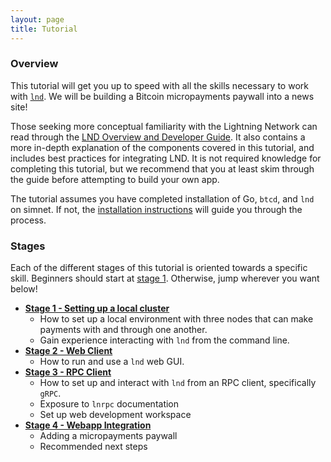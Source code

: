 ```yaml
---
layout: page
title: Tutorial
---
```


### Overview

This tutorial will get you up to speed with all the skills necessary to work
with [`lnd`](https://github.com/lightningnetwork/lnd). We will be building a
Bitcoin micropayments paywall into a news site!

Those seeking more conceptual familiarity with the Lightning Network can read
through the [LND Overview and Developer Guide](/overview/). It also contains a
more in-depth explanation of the components covered in this tutorial, and
includes best practices for integrating LND. It is not required knowledge for
completing this tutorial, but we recommend that you at least skim through the
guide before attempting to build your own app.

The tutorial assumes you have completed installation of Go, `btcd`, and `lnd`
on simnet. If not, the [installation instructions](/guides/installation/) will
guide you through the process.

### Stages

Each of the different stages of this tutorial is oriented towards a specific
skill. Beginners should start at [stage 1](/tutorial/01-lncli). Otherwise, jump
wherever you want below!

- **[Stage 1 - Setting up a local cluster](/tutorial/01-lncli)**
    - How to set up a local environment with three nodes that can make payments
      with and through one another.
    - Gain experience interacting with `lnd` from the command line.
- **[Stage 2 - Web Client](/tutorial/02-web-client)**
    - How to run and use a `lnd` web GUI.
- **[Stage 3 - RPC Client](/tutorial/03-rpc-client)**
    - How to set up and interact with `lnd` from an RPC client, specifically
      `gRPC`.
    - Exposure to `lnrpc` documentation
    - Set up web development workspace
- **[Stage 4 - Webapp Integration](/tutorial/04-webapp-integration)**
    - Adding a micropayments paywall
    - Recommended next steps
